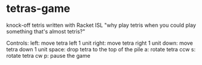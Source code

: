 # tetras-game
knock-off tetris written with Racket ISL
"why play tetris when you could play something that's almost tetris?"

Controls:
 left: move tetra left 1 unit
right: move tetra right 1 unit
 down: move tetra down 1 unit
space: drop tetra to the top of the pile
    a: rotate tetra ccw
    s: rotate tetra cw
    p: pause the game
